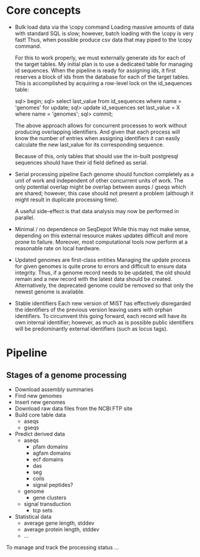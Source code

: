 # Core concepts

* Bulk load data via the \copy command
  Loading massive amounts of data with standard SQL is slow; however, batch loading with the \copy is very fast! Thus, when possible produce csv data that may piped to the \copy command.

  For this to work properly, we must externally generate ids for each of the target tables. My initial plan is to use a dedicated table for managing id sequences. When the pipeline is ready for assigning ids, it first reserves a block of ids from the database for each of the target tables. This is accomplished by acquiring a row-level lock on the id_sequences table:

  sql> begin;
  sql> select last_value from id_sequences where name = 'genomes' for update;
  sql> update id_sequences set last_value = X where name = 'genomes';
  sql> commit;

  The above approach allows for concurrent processes to work without producing overlapping identifiers. And given that each process will know the number of entries when assigning identifiers it can easily calculate the new last_value for its corresponding sequence.

  Because of this, only tables that should use the in-built postgresql sequences should have their id field defined as serial.

* Serial processing pipeline
  Each genome should function completely as a unit of work and independent of other concurrent units of work. The only potential overlap might be overlap between aseqs / gseqs which are shared; however, this case should not present a problem (although it might result in duplicate processing time).

  A useful side-effect is that data analysis may now be performed in parallel.

* Minimal / no dependence on SeqDepot
  While this may not make sense, depending on this external resource makes updates difficult and more prone to failure. Moreover, most computational tools now perform at a reasonable rate on local hardware.

* Updated genomes are first-class entities
  Managing the update process for given genomes is quite prone to errors and difficult to ensure data integrity. Thus, if a genome record needs to be updated, the old should remain and a new record with the latest data should be created. Alternatively, the deprecated genome could be removed so that only the newest genome is available.

* Stable identifiers
  Each new version of MiST has effectively disregarded the identifiers of the previous version leaving users with orphan identifiers. To circumvent this going forward, each record will have its own internal identifier; however, as much as is possible public identifiers will be predominantly external identifiers (such as locus tags).


# Pipeline

## Stages of a genome processing

* Download assembly summaries
* Find new genomes
* Insert new genomes
* Download raw data files from the NCBI FTP site
* Build core table data
  * aseqs
  * gseqs
* Predict derived data
  * aseqs
    * pfam domains
    * agfam domains
    * ecf domains
    * das
    * seg
    * coils
    * signal peptides?
  * genome
    * gene clusters
  * signal transduction
    * tcp sets
* Statistical data
  * average gene length, stddev
  * average protein length, stddev
  * ...

To manage and track the processing status ... 